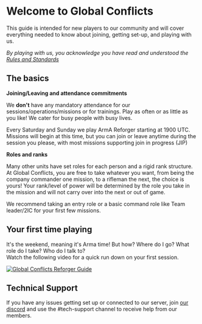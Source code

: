 # Welcome to Global Conflicts  
This guide is intended for new players to our community and will cover everything needed to know about joining, getting set-up, and playing with us.

*By playing with us, you acknowledge you have read and understood the [Rules and Standards](https://globalconflicts.net/guides/rules)*

## The basics

**Joining/Leaving and attendance commitments**

We **don't** have any mandatory attendance for our sessions/operations/missions or for trainings.
Play as often or as little as you like!
We cater for busy people with busy lives.

Every Saturday and Sunday we play ArmA Reforger starting at 1900 UTC. 
<br/>Missions will begin at this time, but you can join or leave anytime during the session you please, with most missions supporting join in progress (JIP)

**Roles and ranks**

Many other units have set roles for each person and a rigid rank structure.
At Global Conflicts, you are free to take whatever you want, from being the company commander one mission, to a rifleman the next, the choice is yours!
Your rank/level of power will be determined by the role you take in the mission and will not carry over into the next or out of game.

We recommend taking an entry role or a basic command role like Team leader/2IC for your first few missions.

## Your first time playing

It's the weekend, meaning it's Arma time! 
But how? Where do I go? What role do I take? Who do I talk to?  
Watch the following video for a quick run down on your first session.

[![Global Conflicts Reforger Guide](https://img.youtube.com/vi/_SW1tEkcfRU/0.jpg)](https://www.youtube.com/watch?v=_SW1tEkcfRU)

## Technical Support

If you have any issues getting set up or connected to our server, join [our discord](http://discord.globalconflicts.net/) and use the #tech-support channel to receive help from our members.
